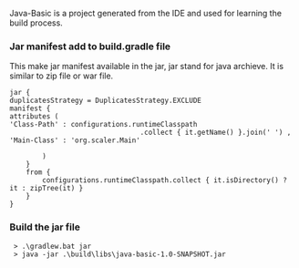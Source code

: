 Java-Basic is a project generated from the IDE and used for learning the build process.

### Jar manifest add to build.gradle file
This make jar manifest available in the jar, jar stand for java archieve. It is similar to zip file or war file.

```
jar {
duplicatesStrategy = DuplicatesStrategy.EXCLUDE
manifest {
attributes (
'Class-Path' : configurations.runtimeClasspath
                                .collect { it.getName() }.join(' ') ,
'Main-Class' : 'org.scaler.Main'

        )
    }
    from {
        configurations.runtimeClasspath.collect { it.isDirectory() ? it : zipTree(it) }
    }
}
```

### Build the jar file 

```
 > .\gradlew.bat jar
 > java -jar .\build\libs\java-basic-1.0-SNAPSHOT.jar
```
